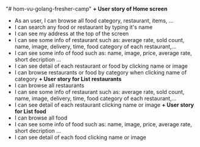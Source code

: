 "# hom-vu-golang-fresher-camp" 
**+ User story of Home screen**
  - As an user, I can browse all food category, restaurant, items, ...
  - I can search any food or restaurant by typing it's name
  - I can see my address at the top of the screen
  - I can see some info of restaurant such as: average rate, sold count, name, image, delivery, time, food category of each restaurant,...
  - I can see some info of food such as: name, image, price, average rate, short decription ...
  - I can see detail of each restaurant or food by clicking name or image
  - I can browse restaurants or food by category when clicking name of category
**+ User story for List restaurants**
  - I can browse all restaurants 
  - I can see some info of restaurant such as: average rate, sold count, name, image, delivery, time, food category of each restaurant,...
  - I can see detail of each restaurant clicking name or image
**+ User story for List food**
  - I can browse all food 
  - I can see some info of food such as: name, image, price, average rate, short decription ...
  - I can see detail of each food clicking name or image
